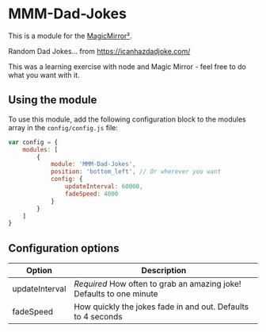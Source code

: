 # MMM-Dad-Jokes

This is a module for the [MagicMirror²](https://github.com/MichMich/MagicMirror/).

Random Dad Jokes... from https://icanhazdadjoke.com/

This was a learning exercise with node and Magic Mirror - feel free to do what you want with it.

## Using the module

To use this module, add the following configuration block to the modules array in the `config/config.js` file:
```js
var config = {
    modules: [
        {
            module: 'MMM-Dad-Jokes',
            position: 'bottom_left', // Or wherever you want
            config: {
                updateInterval: 60000,
                fadeSpeed: 4000
            }
        }
    ]
}
```

## Configuration options

| Option           | Description
|----------------- |-----------
| updateInterval   | *Required* How often to grab an amazing joke! Defaults to one minute
| fadeSpeed        | How quickly the jokes fade in and out. Defaults to 4 seconds
